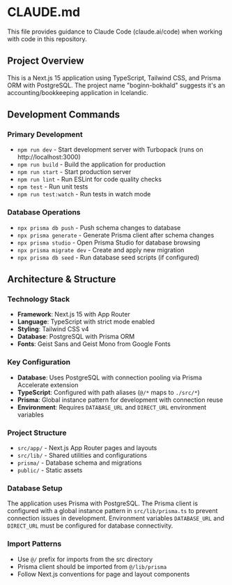# CLAUDE.md

This file provides guidance to Claude Code (claude.ai/code) when working with code in this repository.

## Project Overview

This is a Next.js 15 application using TypeScript, Tailwind CSS, and Prisma ORM with PostgreSQL. The project name "boginn-bokhald" suggests it's an accounting/bookkeeping application in Icelandic.

## Development Commands

### Primary Development
- `npm run dev` - Start development server with Turbopack (runs on http://localhost:3000)
- `npm run build` - Build the application for production
- `npm run start` - Start production server
- `npm run lint` - Run ESLint for code quality checks
- `npm test` - Run unit tests
- `npm run test:watch` - Run tests in watch mode

### Database Operations
- `npx prisma db push` - Push schema changes to database
- `npx prisma generate` - Generate Prisma client after schema changes
- `npx prisma studio` - Open Prisma Studio for database browsing
- `npx prisma migrate dev` - Create and apply new migration
- `npx prisma db seed` - Run database seed scripts (if configured)

## Architecture & Structure

### Technology Stack
- **Framework**: Next.js 15 with App Router
- **Language**: TypeScript with strict mode enabled
- **Styling**: Tailwind CSS v4
- **Database**: PostgreSQL with Prisma ORM
- **Fonts**: Geist Sans and Geist Mono from Google Fonts

### Key Configuration
- **Database**: Uses PostgreSQL with connection pooling via Prisma Accelerate extension
- **TypeScript**: Configured with path aliases (`@/*` maps to `./src/*`)
- **Prisma**: Global instance pattern for development with connection reuse
- **Environment**: Requires `DATABASE_URL` and `DIRECT_URL` environment variables

### Project Structure
- `src/app/` - Next.js App Router pages and layouts
- `src/lib/` - Shared utilities and configurations
- `prisma/` - Database schema and migrations
- `public/` - Static assets

### Database Setup
The application uses Prisma with PostgreSQL. The Prisma client is configured with a global instance pattern in `src/lib/prisma.ts` to prevent connection issues in development. Environment variables `DATABASE_URL` and `DIRECT_URL` must be configured for database connectivity.

### Import Patterns
- Use `@/` prefix for imports from the src directory
- Prisma client should be imported from `@/lib/prisma`
- Follow Next.js conventions for page and layout components